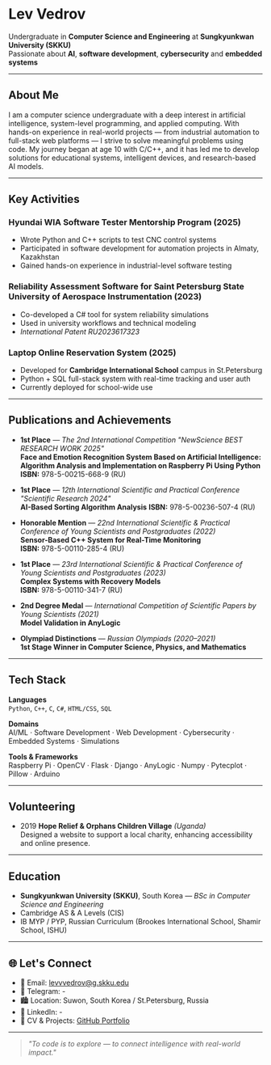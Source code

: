 # Lev Vedrov

Undergraduate in **Computer Science and Engineering** at **Sungkyunkwan University (SKKU)**  
Passionate about **AI**, **software development**, **cybersecurity** and **embedded systems**

---

## About Me

I am a computer science undergraduate with a deep interest in artificial intelligence, system-level programming, and applied computing. With hands-on experience in real-world projects — from industrial automation to full-stack web platforms — I strive to solve meaningful problems using code. My journey began at age 10 with C/C++, and it has led me to develop solutions for educational systems, intelligent devices, and research-based AI models.

---

## Key Activities

### Hyundai WIA Software Tester Mentorship Program (2025)
- Wrote Python and C++ scripts to test CNC control systems
- Participated in software development for automation projects in Almaty, Kazakhstan
- Gained hands-on experience in industrial-level software testing

### Reliability Assessment Software for **Saint Petersburg State University of Aerospace Instrumentation** (2023)
- Co-developed a C# tool for system reliability simulations
- Used in university workflows and technical modeling
- *International Patent RU2023617323*

### Laptop Online Reservation System (2025)
- Developed for **Cambridge International School** campus in St.Petersburg
- Python + SQL full-stack system with real-time tracking and user auth
- Currently deployed for school-wide use

---

## Publications and Achievements

- **1st Place** — *The 2nd International Competition "NewScience BEST RESEARCH WORK 2025"*  
  **Face and Emotion Recognition System Based on Artificial Intelligence: Algorithm Analysis and Implementation on Raspberry Pi Using Python** 
  **ISBN:** 978-5-00215-668-9 (RU)

- **1st Place** — *12th International Scientific and Practical Conference "Scientific Research 2024"*  
  **AI-Based Sorting Algorithm Analysis** 
  **ISBN:** 978-5-00236-507-4 (RU)

- **Honorable Mention** — *22nd International Scientific & Practical Conference of Young Scientists and Postgraduates (2022)*  
  **Sensor-Based C++ System for Real-Time Monitoring**   
  **ISBN:** 978-5-00110-285-4 (RU)

- **1st Place** — *23rd International Scientific & Practical Conference of Young Scientists and Postgraduates (2023)*  
  **Complex Systems with Recovery Models**   
  **ISBN:** 978-5-00110-341-7 (RU)

- **2nd Degree Medal** — *International Competition of Scientific Papers by Young Scientists (2021)*  
  **Model Validation in AnyLogic** 

- **Olympiad Distinctions** — *Russian Olympiads (2020–2021)*  
  **1st Stage Winner in Computer Science, Physics, and Mathematics** 

---

## Tech Stack

**Languages**  
`Python`, `C++`, `C`, `C#`, `HTML/CSS`, `SQL`

**Domains**  
AI/ML · Software Development · Web Development · Cybersecurity · Embedded Systems · Simulations

**Tools & Frameworks**  
 Raspberry Pi · OpenCV · Flask · Django · AnyLogic · Numpy · Pytecplot · Pillow · Arduino 

---

## Volunteering

- 2019 **Hope Relief & Orphans Children Village** *(Uganda)*  
  Designed a website to support a local charity, enhancing accessibility and online presence.
---

## Education

- **Sungkyunkwan University (SKKU)**, South Korea — *BSc in Computer Science and Engineering*
- Cambridge AS & A Levels (CIS)  
- IB MYP / PYP, Russian Curriculum (Brookes International School, Shamir School, ISHU)

---

## 🌐 Let's Connect

- 📧 Email: [levvvedrov@g.skku.edu](mailto:levvvedrov@g.skku.edu)  
- 💬 Telegram: -  
- 🏙️ Location: Suwon, South Korea / St.Petersburg, Russia  
- 🔗 LinkedIn: -  
- 📂 CV & Projects: [GitHub Portfolio](https://github.com/LevVedrov)

---

> *"To code is to explore — to connect intelligence with real-world impact."*
